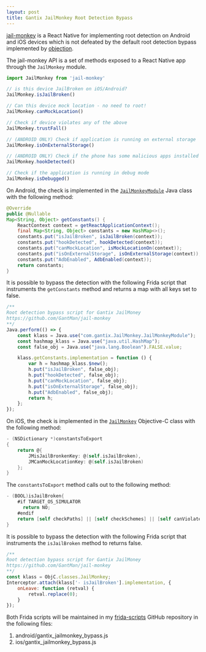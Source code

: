 ```yaml
---
layout: post
title: Gantix JailMonkey Root Detection Bypass
---
```


[jail-monkey][jail-monkey] is a React Native for implementing root detection
on Android and iOS devices which is not defeated by the default root detection
bypass implemented by [objection][objection].

The jail-monkey API is a set of methods exposed to a React Native app through
the `JailMonkey` module.


```js
import JailMonkey from 'jail-monkey'

// is this device JailBroken on iOS/Android?
JailMonkey.isJailBroken()

// Can this device mock location - no need to root!
JailMonkey.canMockLocation()

// Check if device violates any of the above
JailMonkey.trustFall()

// (ANDROID ONLY) Check if application is running on external storage
JailMonkey.isOnExternalStorage()

// (ANDROID ONLY) Check if the phone has some malicious apps installed
JailMonkey.hookDetected()

// Check if the application is running in debug mode
JailMonkey.isDebugged()
```

On Android, the check is implemented in the
[`JailMonkeyModule`](https://github.com/GantMan/jail-monkey/blob/master/android/src/main/java/com/gantix/JailMonkey/JailMonkeyModule.java)
Java class with the following method:

```java
@Override
public @Nullable
Map<String, Object> getConstants() {
    ReactContext context = getReactApplicationContext();
    final Map<String, Object> constants = new HashMap<>();
    constants.put("isJailBroken", isJailBroken(context));
    constants.put("hookDetected", hookDetected(context));
    constants.put("canMockLocation", isMockLocationOn(context));
    constants.put("isOnExternalStorage", isOnExternalStorage(context));
    constants.put("AdbEnabled", AdbEnabled(context));
    return constants;
}
```

It is possible to bypass the detection with the following Frida script that
instruments the `getConstants` method and returns a map with all keys set to
false.

```js
/**
Root detection bypass script for Gantix JailMoney
https://github.com/GantMan/jail-monkey
**/
Java.perform(() => {
    const klass = Java.use("com.gantix.JailMonkey.JailMonkeyModule");
    const hashmap_klass = Java.use("java.util.HashMap");
    const false_obj = Java.use("java.lang.Boolean").FALSE.value;

    klass.getConstants.implementation = function () {
        var h = hashmap_klass.$new();
        h.put("isJailBroken", false_obj);
        h.put("hookDetected", false_obj);
        h.put("canMockLocation", false_obj);
        h.put("isOnExternalStorage", false_obj);
        h.put("AdbEnabled", false_obj);
        return h;
    };
});
```

On iOS, the check is implemented in the
[`JailMonkey`](https://github.com/GantMan/jail-monkey/blob/master/JailMonkey/JailMonkey.m)
Objective-C class with the following method:

```objective-c
- (NSDictionary *)constantsToExport
{
	return @{
		JMisJailBronkenKey: @(self.isJailBroken),
		JMCanMockLocationKey: @(self.isJailBroken)
	};
}
```

The `constantsToExport` method calls out to the following method:

```objective-c
- (BOOL)isJailBroken{
    #if TARGET_OS_SIMULATOR
      return NO;
    #endif
    return [self checkPaths] || [self checkSchemes] || [self canViolateSandbox];
}
```

It is possible to bypass the detection with the following Frida script that
instruments the `isJailBroken` method to returns false.


```js
/**
Root detection bypass script for Gantix JailMoney
https://github.com/GantMan/jail-monkey
**/
const klass = ObjC.classes.JailMonkey;
Interceptor.attach(klass['- isJailBroken'].implementation, {
    onLeave: function (retval) {
        retval.replace(0);
    }
});
```

Both Frida scripts will be maintained in my [frida-scripts][frida-scripts]
GitHub repository in the following files:

1. android/gantix_jailmonkey_bypass.js
2. ios/gantix_jailmonkey_bypass.js


[jail-monkey]: https://github.com/GantMan/jail-monkey
[objection]: https://github.com/sensepost/objection
[frida-scripts]: https://github.com/Ayrx/frida-scripts
